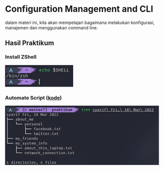 # Configuration Management and CLI
dalam materi ini, kita akan mempelajari bagaimana melakukan konfigurasi, manajemen dan menggunakan command line.

## Hasil Praktikum
### Install ZShell
![ZSHELL](./screenshots/zsh.png)

### Automate Script ([kode](./praktikum/automate.sh))
![Automate](./screenshots/automate.png)
	
